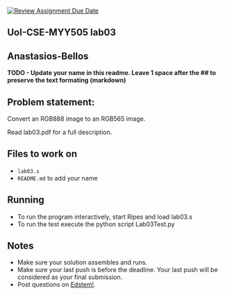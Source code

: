 [![Review Assignment Due Date](https://classroom.github.com/assets/deadline-readme-button-22041afd0340ce965d47ae6ef1cefeee28c7c493a6346c4f15d667ab976d596c.svg)](https://classroom.github.com/a/wF4LkjQC)

## UoI-CSE-MYY505 lab03

## Anastasios-Bellos

**TODO - Update your name in this readme. Leave 1 space after the ## to preserve the text formating (markdown)**



## Problem statement:

Convert an RGB888 image to an RGB565 image.

Read lab03.pdf for a full description.
 
## Files to work on
* `lab03.s` 
* `README.md` to add your name<br/>
      
## Running 
* To run the program interactively, start Ripes and load lab03.s
* To run the test execute the python script Lab03Test.py


## Notes
* Make sure your solution assembles and runs.
* Make sure your last push is before the deadline. Your last push will be considered as your final submission.
* Post questions on [Edstem!](https://edstem.org/us/courses/67636/discussion/).
